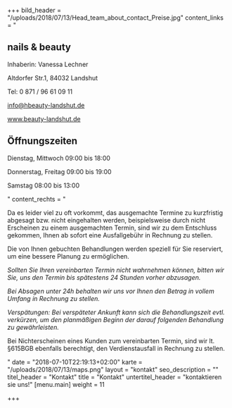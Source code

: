 +++
bild_header = "/uploads/2018/07/13/Head_team_about_contact_Preise.jpg"
content_links = "<h2>nails &amp; beauty</h2><p>Inhaberin: Vanessa Lechner</p><p>Altdorfer Str.1, 84032 Landshut</p><p>Tel: 0 871 / 96 61 09 11</p><p>info@hbeauty-landshut.de</p><p>www.beauty-landshut.de</p><p></p><h2>Öffnungszeiten</h2><p>Dienstag, Mittwoch 09:00 bis 18:00</p><p>Donnerstag, Freitag 09:00 bis 19:00</p><p>Samstag 08:00 bis 13:00</p>"
content_rechts = "<p>Da es leider viel zu oft vorkommt, das ausgemachte Termine zu kurzfristig abgesagt bzw. nicht eingehalten werden, beispielsweise durch nicht Erscheinen zu einem ausgemachten Termin, sind wir zu dem Entschluss gekommen, Ihnen ab sofort eine Ausfallgebühr in Rechnung zu stellen.</p><p>Die von Ihnen gebuchten Behandlungen werden speziell für Sie reserviert, um eine bessere Planung zu ermöglichen.</p><p><em>Sollten Sie Ihren vereinbarten Termin nicht wahrnehmen können, bitten wir Sie, uns den Termin bis spätestens 24 Stunden vorher abzusagen.</em></p><p><em>Bei Absagen unter 24h behalten wir uns vor Ihnen den Betrag in vollem Umfang in Rechnung zu stellen.</em></p><p><em>Verspätungen: Bei verspäteter Ankunft kann sich die Behandlungszeit evtl. verkürzen, um den planmäßigen Beginn der darauf folgenden Behandlung zu gewährleisten.</em></p><p>Bei Nichterscheinen eines Kunden zum vereinbarten Termin, sind wir lt. §615BGB ebenfalls berechtigt, den Verdienstausfall in Rechnung zu stellen.</p>"
date = "2018-07-10T22:19:13+02:00"
karte = "/uploads/2018/07/13/maps.png"
layout = "kontakt"
seo_description = ""
titel_header = "Kontakt"
title = "Kontakt"
untertitel_header = "kontaktieren sie uns!"
[menu.main]
weight = 11

+++
